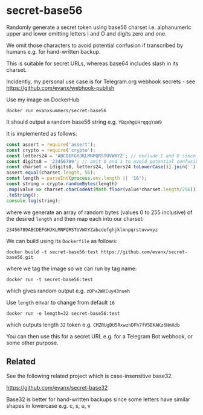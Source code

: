 # secret-base56

Randomly generate a secret token using base56 charset i.e. alphanumeric upper and lower omitting letters I and O and digits zero and one.

We omit those characters to avoid potential confusion if transcribed by humans e.g. for hand-written backup.

This is suitable for secret URLs, whereas base64 includes slash in its charset.

Incidently, my personal use case is for Telegram.org webhook secrets - see https://github.com/evanx/webhook-publish

Use my image on DockerHub
```
docker run evanxsummers/secret-base56
```
It should output a random base56 string e.g. `YBqxhgUHrqqqYxW9`

It is implemented as follows:
```javascript
const assert = require('assert');
const crypto = require('crypto');
const letters24 = 'ABCDEFGHJKLMNPQRSTUVWXYZ'; // exclude I and O since too similar to 0 and 1
const digits8 = '23456789'; // omit 0 and 1 to avoid potential confusion with O and I (and perhaps 'l')
const charset = [digits8, letters24, letters24.toLowerCase()].join('');
assert.equal(charset.length, 56);
const length = parseInt(process.env.length || '16');
const string = crypto.randomBytes(length)
.map(value => charset.charCodeAt(Math.floor(value*charset.length/256)))
.toString();
console.log(string);
```
where we generate an array of random bytes (values 0 to 255 inclusive) of the desired `length` and then map each into our charset:
```
23456789ABCDEFGHJKLMNPQRSTUVWXYZabcdefghjklmnpqrstuvwxyz
```

We can build using its `Dockerfile` as follows:
```
docker build -t secret-base56:test https://github.com/evanx/secret-base56.git
```
where we tag the image so we can run by tag name:
```
docker run -t secret-base56:test
```
which gives random output e.g. `zQPv2WXCuy43nueh`

Use `length` envar to change from default `16`
```
docker run -e length=32 secret-base56:test
```
which outputs length `32` token e.g. `CMZRUgDU5RxwzhDFh7fV5EKAKz6HmXdb`

You can then use this for a secret URL e.g. for a Telegram Bot webhook, or some other purpose.

## Related

See the following related project which is case-insensitive base32.

https://github.com/evanx/secret-base32

Base32 is better for hand-written backups since some letters have similar shapes in lowercase e.g. c, s, u, v
